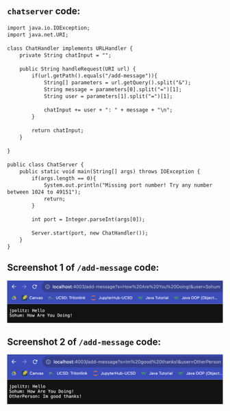 ## `chatserver` code:

```
import java.io.IOException;
import java.net.URI;

class ChatHandler implements URLHandler {
    private String chatInput = "";

    public String handleRequest(URI url) {
        if(url.getPath().equals("/add-message")){
            String[] parameters = url.getQuery().split("&");
            String message = parameters[0].split("=")[1];
            String user = parameters[1].split("=")[1];

            chatInput += user + ": " + message + "\n";
        }

        return chatInput;
    }

}

public class ChatServer {
    public static void main(String[] args) throws IOException {
        if(args.length == 0){
            System.out.println("Missing port number! Try any number between 1024 to 49151");
            return;
        }

        int port = Integer.parseInt(args[0]);

        Server.start(port, new ChatHandler());
    }
}

```

## Screenshot 1 of `/add-message` code:

![Image](https://github.com/sohumseedhar-ucsd/cse15l-lab-reports/blob/main/Screenshot%202024-01-30%20at%203.39.42%20PM.png?raw=true)

## Screenshot 2 of `/add-message` code:

![Image](https://github.com/sohumseedhar-ucsd/cse15l-lab-reports/blob/main/Screenshot%202024-01-30%20at%203.41.59%20PM.png?raw=true)








